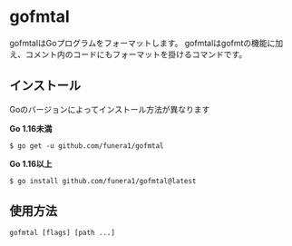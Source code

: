 # gofmtal
gofmtalはGoプログラムをフォーマットします。
gofmtalはgofmtの機能に加え、コメント内のコードにもフォーマットを掛けるコマンドです。

## インストール
Goのバージョンによってインストール方法が異なります

**Go 1.16未満**
```
$ go get -u github.com/funera1/gofmtal
```

**Go 1.16以上**
```
$ go install github.com/funera1/gofmtal@latest
```

## 使用方法
```
gofmtal [flags] [path ...]
```
